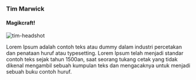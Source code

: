 ### Tim Marwick
#### Magikcraft!

![tim-headshot](https://raw.githubusercontent.com/opensourcerytv/opensourcery-content/master/images/tim.jpg)

Lorem Ipsum adalah contoh teks atau dummy dalam industri percetakan dan penataan huruf atau typesetting. Lorem Ipsum telah menjadi standar contoh teks sejak tahun 1500an, saat seorang tukang cetak yang tidak dikenal mengambil sebuah kumpulan teks dan mengacaknya untuk menjadi sebuah buku contoh huruf.